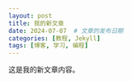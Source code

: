 ```yaml
---
layout: post
title: 我的新文章
date: 2024-07-07  # 文章的发布日期
categories: [教程, Jekyll]
tags: [博客, 学习, 编程]
---
```


这是我的新文章内容。
